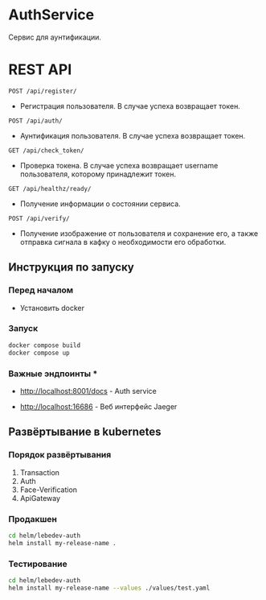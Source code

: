 # AuthService

Сервис для аунтификации.


# REST API

`POST /api/register/`

- Регистрация пользователя. В случае успеха возвращает токен.

`POST /api/auth/`

- Аунтификация пользователя. В случае успеха возвращает токен.

`GET /api/check_token/`

- Проверка токена. В случае успеха возвращает username пользователя, которому принадлежит токен.

`GET /api/healthz/ready/`

- Получение информации о состоянии сервиса.

`POST /api/verify/`

- Получение изображение от пользователя и сохранение его, а также отправка сигнала в кафку о необходимости его обработки.

## Инструкция по запуску

### Перед началом

* Установить docker

### Запуск

```bash
docker compose build
docker compose up
```

### Важные эндпоинты *

* [http://localhost:8001/docs](http://localhost:8001/docs) - Auth service

* [http://localhost:16686](http://localhost:16686) - Веб интерфейс Jaeger

## Развёртывание в kubernetes

### Порядок развёртывания

1. Transaction
2. Auth
3. Face-Verification
4. ApiGateway

### Продакшен

```bash
cd helm/lebedev-auth
helm install my-release-name .
```

### Тестирование

```bash
cd helm/lebedev-auth
helm install my-release-name --values ./values/test.yaml
```